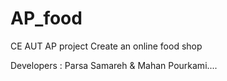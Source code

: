 # AP_food
CE AUT AP project
Create an online food shop 

Developers : Parsa Samareh & Mahan Pourkami....
